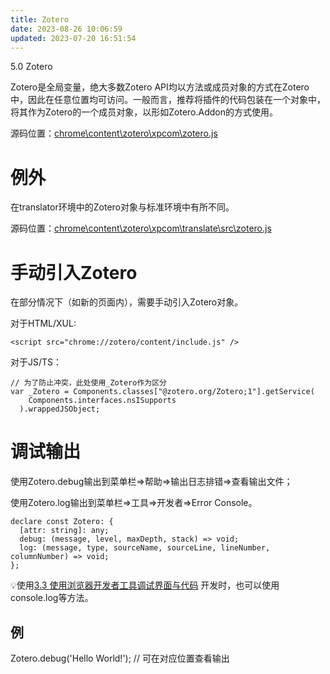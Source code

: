 ```yaml
---
title: Zotero
date: 2023-08-26 10:06:59
updated: 2023-07-20 16:51:54
---
```

5.0 Zotero

Zotero是全局变量，绝大多数Zotero API均以方法或成员对象的方式在Zotero中，因此在任意位置均可访问。一般而言，推荐将插件的代码包装在一个对象中，将其作为Zotero的一个成员对象，以形如Zotero.Addon的方式使用。

源码位置：[chrome\\content\\zotero\\xpcom\\zotero.js](https://github.com/zotero/zotero/blob/master/chrome/content/zotero/xpcom/zotero.js)

# 例外

在translator环境中的Zotero对象与标准环境中有所不同。

源码位置：[chrome\\content\\zotero\\xpcom\\translate\\src\\zotero.js](https://github.com/zotero/translate/blob/master/src/zotero.js)

# 手动引入Zotero

在部分情况下（如新的页面内），需要手动引入Zotero对象。

对于HTML/XUL:

```
<script src="chrome://zotero/content/include.js" />
```

对于JS/TS：

```
// 为了防止冲突，此处使用_Zotero作为区分
var _Zotero = Components.classes["@zotero.org/Zotero;1"].getService(
    Components.interfaces.nsISupports
  ).wrappedJSObject;
```

# 调试输出

使用Zotero.debug输出到菜单栏=>帮助=>输出日志排错=>查看输出文件；

使用Zotero.log输出到菜单栏=>工具=>开发者=>Error Console。

```
declare const Zotero: {
  [attr: string]: any;
  debug: (message, level, maxDepth, stack) => void;
  log: (message, type, sourceName, sourceLine, lineNumber, columnNumber) => void;
};
```

💡使用[3.3 使用浏览器开发者工具调试界面与代码](https://w6zjinn49j.feishu.cn/wiki/wikcnZ3IVEJK3BGUPo5r9G00LwT) 开发时，也可以使用console.log等方法。

## 例

Zotero.debug('Hello World!'); // 可在对应位置查看输出